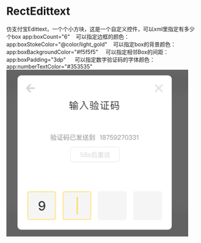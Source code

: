 # RectEdittext
仿支付宝Edittext，一个个小方块，这是一个自定义控件，可以xml里指定有多少个box
    app:boxCount="6"
    可以指定边框的颜色：
    app:boxStokeColor="@color/light_gold"
    可以指定box的背景颜色：
     app:boxBackgroundColor="#f5f5f5"
     可以指定相邻Box的间距：
      app:boxPadding="3dp"
      可以指定数字验证码的字体颜色：
        app:numberTextColor="#353535"
![image](https://github.com/SureCoder/RectEdittext/blob/master/app/src/main/res/mipmap-xhdpi/%E4%B8%8B%E8%BD%BD.png?raw=true)
